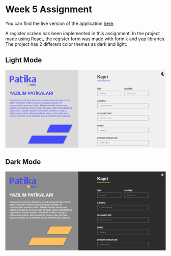 # Week 5 Assignment
You can find the live version of the application [here](https://react-bootcamp-week4-assignment.vercel.app/).

A register screen has been implemented in this assignment. In the project made using React, the register form was made with formik and yup libraries. The project has 2 different color themes as dark and light.

## Light Mode
![lightMode](public/lightMode.png)

## Dark Mode
![darkMode](public/darkMode.png)
